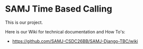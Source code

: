 # SAMJ Time Based Calling

This is our project. <insert description> 

Here is our Wiki for technical documentation and How To's: 
- https://github.com/SAMJ-CSDC26BB/SAMJ-Django-TBC/wiki
